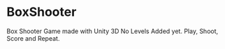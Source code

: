 # BoxShooter
Box Shooter Game made with Unity 3D
No Levels Added yet.
Play, Shoot, Score and Repeat.
